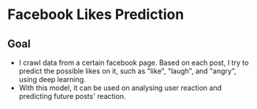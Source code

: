 # Facebook Likes Prediction

## Goal
- I crawl data from a certain facebook page. Based on each post, I try to predict the possible likes on it, such as "like", "laugh", and "angry", using deep learning. 
- With this model, it can be used on analysing user reaction and predicting future posts' reaction.